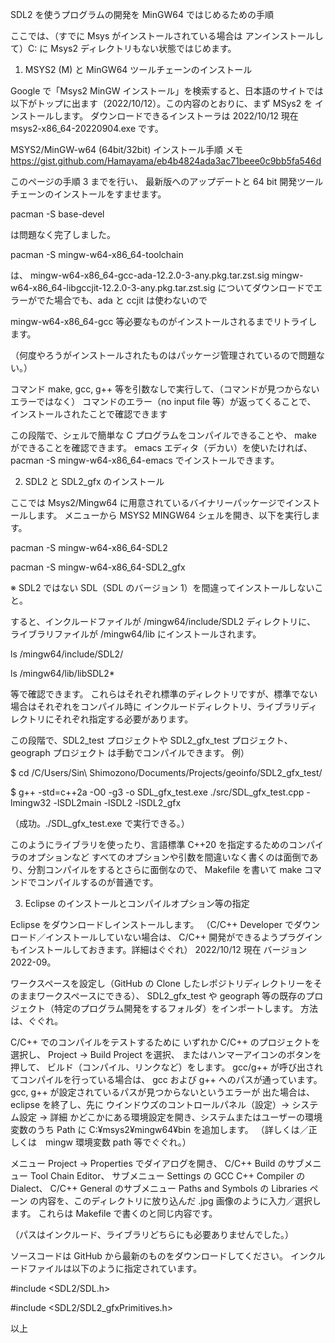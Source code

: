 SDL2 を使うプログラムの開発を MinGW64 ではじめるための手順


ここでは、（すでに Msys がインストールされている場合は
アンインストールして）C: に Msys2 ディレクトリもない状態ではじめます。

1. MSYS2 (M) と MinGW64 ツールチェーンのインストール

Google で「Msys2 MinGW インストール」を検索すると、日本語のサイトでは
以下がトップに出ます（2022/10/12）。この内容のとおりに、まず MSys2 を
インストールします。
ダウンロードできるインストーラは 2022/10/12 現在 msys2-x86_64-20220904.exe です。

MSYS2/MinGW-w64 (64bit/32bit) インストール手順 メモ
https://gist.github.com/Hamayama/eb4b4824ada3ac71beee0c9bb5fa546d

このページの手順 3 までを行い、
最新版へのアップデートと 64 bit 開発ツールチェーンのインストールをすませます。

pacman -S base-devel

は問題なく完了しました。

pacman -S mingw-w64-x86_64-toolchain

は、
mingw-w64-x86_64-gcc-ada-12.2.0-3-any.pkg.tar.zst.sig
mingw-w64-x86_64-libgccjit-12.2.0-3-any.pkg.tar.zst.sig
についてダウンロードでエラーがでた場合でも、ada と ccjit は使わないので

mingw-w64-x86_64-gcc 
等必要なものがインストールされるまでリトライします。

（何度やろうがインストールされたものはパッケージ管理されているので問題ない。）

コマンド make, gcc, g++ 等を引数なしで実行して、（コマンドが見つからない　エラーではなく）
コマンドのエラー（no input file 等）が返ってくることで、
インストールされたことで確認できます

この段階で、シェルで簡単な C プログラムをコンパイルできることや、
make ができることを確認できます。
emacs エディタ（デカい）を使いたければ、
pacman -S mingw-w64-x86_64-emacs
でインストールできます。


2. SDL2 と SDL2_gfx のインストール

ここでは Msys2/Mingw64 に用意されているバイナリーパッケージでインストールします。
メニューから MSYS2 MINGW64 シェルを開き、以下を実行します。

pacman -S mingw-w64-x86_64-SDL2

pacman -S mingw-w64-x86_64-SDL2_gfx

※ SDL2 ではない SDL（SDL のバージョン 1）を間違ってインストールしないこと。

すると、インクルードファイルが /mingw64/include/SDL2 ディレクトリに、
ライブラリファイルが /mingw64/lib
にインストールされます。

ls /mingw64/include/SDL2/

ls /mingw64/lib/libSDL2*

等で確認できます。
これらはそれぞれ標準のディレクトリですが、標準でない場合はそれぞれをコンパイル時に
インクルードディレクトリ、ライブラリディレクトリにそれぞれ指定する必要があります。

この段階で、SDL2_test プロジェクトや SDL2_gfx_test プロジェクト、geograph プロジェクト
は手動でコンパイルできます。
例）

$ cd /C/Users/Sin\ Shimozono/Documents/Projects/geoinfo/SDL2_gfx_test/

$ g++ -std=c++2a -O0 -g3 -o SDL_gfx_test.exe ./src/SDL_gfx_test.cpp -lmingw32 -lSDL2main -lSDL2 -lSDL2_gfx

（成功。./SDL_gfx_test.exe で実行できる。）

このようにライブラリを使ったり、言語標準 C++20 を指定するためのコンパイラのオプションなど
すべてのオプションや引数を間違いなく書くのは面倒であり、分割コンパイルをするとさらに面倒なので、
Makefile を書いて make コマンドでコンパイルするのが普通です。


3. Eclipse のインストールとコンパイルオプション等の指定

Eclipse をダウンロードしインストールします。
（C/C++ Developer でダウンロード／インストールしていない場合は、
C/C++ 開発ができるようプラグインもインストールしておきます。詳細はぐぐれ）
2022/10/12 現在 バージョン 2022-09。

ワークスペースを設定し（GitHub の Clone したレポジトリディレクトリーをそのままワークスペースにできる）、
SDL2_gfx_test や geograph 等の既存のプロジェクト（特定のプログラム開発をするフォルダ）をインポートします。
方法は、ぐぐれ。

C/C++ でのコンパイルをテストするために
いずれか C/C++ のプロジェクトを選択し、
Project -> Build Project を選択、
またはハンマーアイコンのボタンを押して、
ビルド（コンパイル、リンクなど）をします。
gcc/g++ が呼び出されてコンパイルを行っている場合は、
gcc および g++ へのパスが通っています。
gcc, g++ が設定されているパスが見つからないというエラーが
出た場合は、eclipse を終了し、先に
ウインドウズのコントロールパネル（設定）-> システム設定 -> 詳細
かどこかにある環境設定を開き、システムまたはユーザーの環境変数のうち
Path に C:¥msys2¥mingw64¥bin を追加します。
（詳しくは／正しくは　mingw 環境変数 path 等でぐぐれ。）


メニュー  Project -> Properties でダイアログを開き、
C/C++ Build のサブメニュー Tool Chain Editor、
サブメニュー Settings の GCC C++ Compiler の Dialect、
C/C++ General のサブメニュー Paths and Symbols の Libraries ペーン
の内容を、このディレクトリに放り込んだ .jpg 画像のように入力／選択します。
これらは Makefile で書くのと同じ内容です。

（パスはインクルード、ライブラリどちらにも必要ありませんでした。）

ソースコードは GitHub から最新のものをダウンロードしてください。
インクルードファイルは以下のように指定されています。

#include <SDL2/SDL.h>

#include <SDL2/SDL2_gfxPrimitives.h>

以上